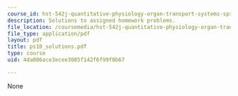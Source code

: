 ```yaml
---
course_id: hst-542j-quantitative-physiology-organ-transport-systems-spring-2004
description: Solutions to assigned homework problems.
file_location: /coursemedia/hst-542j-quantitative-physiology-organ-transport-systems-spring-2004/4da086ace3ecee3085f142f6f99f8b67_ps10_solutions.pdf
file_type: application/pdf
layout: pdf
title: ps10_solutions.pdf
type: course
uid: 4da086ace3ecee3085f142f6f99f8b67

---
```

None